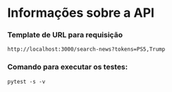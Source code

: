 # Informações sobre a API

### Template de URL para requisição

```
http://localhost:3000/search-news?tokens=PS5,Trump
```

### Comando para executar os testes:
```
pytest -s -v
```